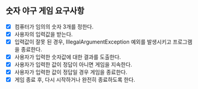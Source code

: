 ## 숫자 야구 게임 요구사항
- [x] 컴퓨터가 임의의 숫자 3개를 정한다.
- [x] 사용자의 입력값을 받는다.
- [x] 입력값이 잘못 된 경우, IllegalArgumentException 예외를 발생시키고 프로그램을 종료한다.
- [x] 사용자가 입력한 숫자값에 대한 결과를 도출한다.
- [x] 사용자가 입력한 값이 정답이 아니면 게임을 지속한다.
- [x] 사용자가 입력한 값이 정답일 경우 게임을 종료한다.
- [x] 게임 종료 후, 다시 시작하거나 완전히 종료하도록 한다.